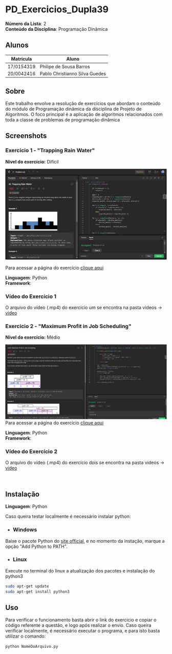 
# PD_Exercicios_Dupla39

**Número da Lista**: 2<br>
**Conteúdo da Disciplina**: Programação Dinâmica<br>

## Alunos
|Matrícula | Aluno |
| -- | -- |
| 17/0154319  |  Philipe de Sousa Barros |
| 20/0042416  |  Pablo Christianno Silva Guedes |

## Sobre 
Este trabalho envolve a resolução de exercícios que abordam o conteúdo do módulo de Programação dinâmica da disciplina de Projeto de Algoritmos. O foco principal é a aplicação de algoritmos relacionados com toda a classe de problemas de programação dinâmica

## Screenshots
### Exercicio 1 - "Trapping Rain Water"
**Nível do exercício:** Difícil

![42](./image/screenshot_ex1.png)

Para acessar a página do exercício [clique aqui](https://leetcode.com/problems/trapping-rain-water/description/)

**Linguagem**: Python<br>
**Framework**: <br>
### Vídeo do Exercício 1 
O arquivo do vídeo (.mp4) do exercício um se encontra na pasta videos -> [video](./videos/Exercicio1_Philipe_PD.mp4)

### Exercicio 2 - "Maximum Profit in Job Scheduling"
**Nível do exercício:** Médio

![1235](./image/screenshot_ex2.png)
Para acessar a página do exercício [clique aqui](https://leetcode.com/problems/maximum-profit-in-job-scheduling/description/)

**Linguagem**: Python<br>
**Framework**: <br>
### Vídeo do Exercício 2
O arquivo do vídeo (.mp4) do exercício dois se encontra na pasta videos -> [video](./videos/Exercicio2_Pablo_PD.mp4)

<br>

## Instalação 
**Linguagem**: Python<br>

Caso queira testar localmente é necessário instalar python:

- ### Windows
Baixe o pacote Python do [site official](https://www.python.org/downloads/), e no momento da instação, marque a opção "Add Python to PATH".

- ### Linux
Execute no terminal do linux a atualização dos pacotes e instalação do python3

```bash
sudo apt-get update
sudo apt-get install python3
```


## Uso 
Para verificar o funcionamento basta abrir o link do exercicio e copiar o código referente a questão, e logo após realizar o envio. Caso queira verificar localmente, é necessário executar o programa, e para isto basta utilizar o comando:

`python NomeDoArquivo.py`



